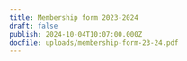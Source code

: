 ```yaml
---
title: Membership form 2023-2024
draft: false
publish: 2024-10-04T10:07:00.000Z
docfile: uploads/membership-form-23-24.pdf
---
```

